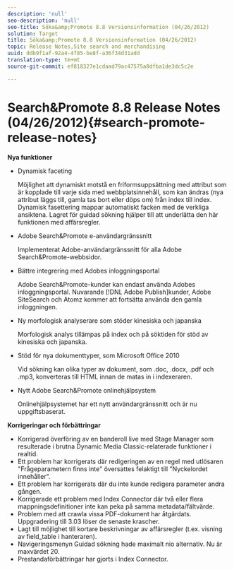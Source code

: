 ```yaml
---
description: 'null'
seo-description: 'null'
seo-title: Söka&amp;Promote 8.8 Versionsinformation (04/26/2012)
solution: Target
title: Söka&amp;Promote 8.8 Versionsinformation (04/26/2012)
topic: Release Notes,Site search and merchandising
uuid: ddb9f1af-92a4-4f85-be8f-a36f34d31add
translation-type: tm+mt
source-git-commit: ef818327e1cdaad79ac47575a8dfba1de3dc5c2e

---
```



# Search&amp;Promote 8.8 Release Notes (04/26/2012){#search-promote-release-notes}

**Nya funktioner**

* Dynamisk faceting

   Möjlighet att dynamiskt motstå en friformsuppsättning med attribut som är kopplade till varje sida med webbplatsinnehåll, som kan ändras (nya attribut läggs till, gamla tas bort eller döps om) från index till index. Dynamisk fasettering mappar automatiskt facken med de verkliga ansiktena. Lagret för guidad sökning hjälper till att underlätta den här funktionen med affärsregler.
* Adobe Search&amp;Promote e-användargränssnitt

   Implementerat Adobe-användargränssnitt för alla Adobe Search&amp;Promote-webbsidor.
* Bättre integrering med Adobes inloggningsportal

   Adobe Search&amp;Promote-kunder kan endast använda Adobes inloggningsportal. Nuvarande [!DNL Adobe Publish]kunder, Adobe SiteSearch och Atomz kommer att fortsätta använda den gamla inloggningen.
* Ny morfologisk analyserare som stöder kinesiska och japanska

   Morfologisk analys tillämpas på index och på söktiden för stöd av kinesiska och japanska.
* Stöd för nya dokumenttyper, som Microsoft Office 2010

   Vid sökning kan olika typer av dokument, som .doc, .docx, .pdf och .mp3, konverteras till HTML innan de matas in i indexeraren.
* Nytt Adobe Search&amp;Promote onlinehjälpsystem

   Onlinehjälpsystemet har ett nytt användargränssnitt och är nu uppgiftsbaserat.

**Korrigeringar och förbättringar**

* Korrigerad överföring av en banderoll live med Stage Manager som resulterade i brutna Dynamic Media Classic-relaterade funktioner i realtid.
* Ett problem har korrigerats där redigeringen av en regel med utlösaren &quot;Frågeparametern finns inte&quot; översattes felaktigt till &quot;Nyckelordet innehåller&quot;.
* Ett problem har korrigerats där du inte kunde redigera parameter andra gången.
* Korrigerade ett problem med Index Connector där två eller flera mappningsdefinitioner inte kan peka på samma metadata/fältvärde.
* Problem med att crawla vissa PDF-dokument har åtgärdats. Uppgradering till 3.03 löser de senaste krascher.
* Lagt till möjlighet till kortare beskrivningar av affärsregler (t.ex. visning av field_table i hanteraren).
* Navigeringsmenyn Guidad sökning hade maximalt nio alternativ. Nu är maxvärdet 20.
* Prestandaförbättringar har gjorts i Index Connector.

